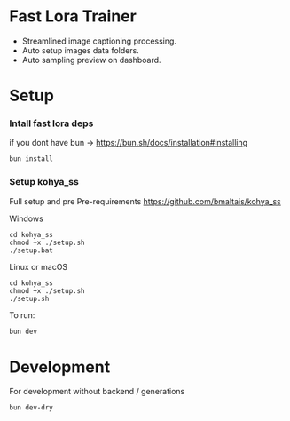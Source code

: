 # Fast Lora Trainer

- Streamlined image captioning processing.
- Auto setup images data folders.
- Auto sampling preview on dashboard.

# Setup

### Intall fast lora deps

if you dont have bun -> https://bun.sh/docs/installation#installing

```bash
bun install
```

### Setup kohya_ss
Full setup and pre Pre-requirements https://github.com/bmaltais/kohya_ss

Windows
```
cd kohya_ss
chmod +x ./setup.sh
./setup.bat
```

Linux or macOS
```
cd kohya_ss
chmod +x ./setup.sh
./setup.sh
```

To run:

```bash
bun dev
```

# Development

For development without backend / generations

```bash
bun dev-dry
```